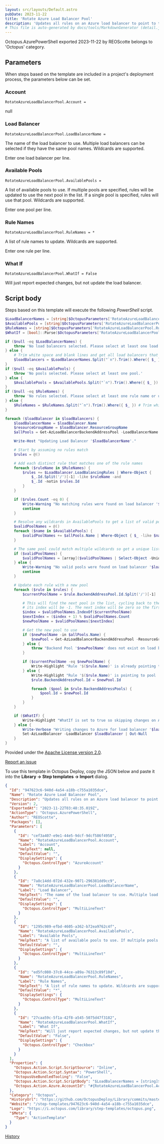 ```yaml
---
layout: src/layouts/Default.astro
pubDate: 2023-11-22
title: 'Rotate Azure Load Balancer Pool'
description: 'Updates all rules on an Azure load balancer to point to the next backend pool in a specified list. The current backend pool will be determined and the next pool in a provided list will become the target of all rules. If the current pool doesn't exist in the list, the first pool in the list will be used. This means that a specific pool can be chosen by specifying only a single pool.'
# This file is auto-generated by docs/tools/MarkdownGenerator (detail.js)
---
```


Octopus.AzurePowerShell exported 2023-11-22 by REOScotte belongs to 'Octopus' category.

## Parameters

When steps based on the template are included in a project's deployment process, the parameters below can be set.


<div class="param">

### Account

`RotateAzureLoadBalancerPool.Account = `

null

</div>
        
<div class="param">

### Load Balancer

`RotateAzureLoadBalancerPool.LoadBalancerName = `

The name of the load balancer to use. Multiple load balancers can be selected if they have the same pool names. Wildcards are supported.

Enter one load balancer per line.

</div>
        
<div class="param">

### Available Pools

`RotateAzureLoadBalancerPool.AvailablePools = `

A list of available pools to use. If multiple pools are specified, rules will be updated to use the next pool in the list. If a single pool is specified, rules will use that pool. Wildcards are supported.

Enter one pool per line.

</div>
        
<div class="param">

### Rule Names

`RotateAzureLoadBalancerPool.RuleNames = *`

A list of rule names to update. Wildcards are supported.

Enter one rule per line.

</div>
        
<div class="param">

### What If

`RotateAzureLoadBalancerPool.WhatIf = False`

Will just report expected changes, but not update the load balancer.

</div>
        

## Script body

Steps based on this template will execute the following *PowerShell* script.

```PowerShell
$LoadBalancerNames = [string]$OctopusParameters['RotateAzureLoadBalancerPool.LoadBalancerName']
$AvailablePools = [string]$OctopusParameters['RotateAzureLoadBalancerPool.AvailablePools']
$RuleNames = [string]$OctopusParameters['RotateAzureLoadBalancerPool.RuleNames']
$WhatIf = [bool]::Parse($OctopusParameters['RotateAzureLoadBalancerPool.WhatIf'])

if ($null -eq $LoadBalancerNames) {
    throw 'No load balancers selected. Please select at least one load balancer.'
} else {
    # Trim white space and blank lines and get all load balancers that match the names.
    $loadBalancers = $LoadBalancerNames.Split("`n").Trim().Where({ $_ }) | ForEach-Object { Get-AzLoadBalancer -Name $_ }
}
if ($null -eq $AvailablePools) {
    throw 'No pools selected. Please select at least one pool.'
} else {
    $AvailablePools = $AvailablePools.Split("`n").Trim().Where({ $_ }) # Trim white space and blank lines.
}
if ($null -eq $RuleNames) {
    throw 'No rules selected. Please select at least one rule name or use an asterisk (*) to select all rules.'
} else {
    $RuleNames = $RuleNames.Split("`n").Trim().Where({ $_ }) # Trim white space and blank lines.
}

foreach ($loadBalancer in $loadBalancers) {
    $loadBalancerName = $loadBalancer.Name
    $resourceGroupName = $loadBalancer.ResourceGroupName
    $allPools = Get-AzLoadBalancerBackendAddressPool -LoadBalancerName $loadBalancerName -ResourceGroupName $resourceGroupName

    Write-Host "Updating Load Balancer '$loadBalancerName'."

    # Start by assuming no rules match
    $rules = @()

    # Add each distinct rule that matches one of the rule names
    foreach ($ruleName in $RuleNames) {
        $rules += $LoadBalancer.LoadBalancingRules | Where-Object {
            $_.Id.Split('/')[-1] -like $ruleName -and
            $_.Id -notin $rules.Id
        }
    }

    if ($rules.Count -eq 0) {
        Write-Warning "No matching rules were found on load balancer '$loadBalancerName'."
        continue
    }

    # Resolve any wildcards in AvailablePools to get a list of valid pool names.
    $validPoolNames = @()
    foreach ($name in $AvailablePools) {
        $validPoolNames += $allPools.Name | Where-Object { $_ -like $name }
    }

    # The same pool could match multiple wildcards so get a unique list
    if ($validPoolNames) {
        $validPoolNames = [array]($validPoolNames | Select-Object -Unique)
    } else {
        Write-Warning "No valid pools were found on load balancer '$loadBalancerName'."
        continue
    }

    # Update each rule with a new pool 
    foreach ($rule in $rules) {
        $currentPoolName = $rule.BackendAddressPool.Id.Split('/')[-1]

        # This will find the next pool in the list, cycling back to the beginning if at the end. If the current pool isn't in the list,
        # its index will be -1. The next index will be zero so the first pool will be selected. 
        $index = $validPoolNames.IndexOf($currentPoolName)
        $nextIndex = ($index + 1) % $validPoolNames.Count
        $newPoolName = $validPoolNames[$nextIndex]

        # Get the new pool to use
        if ($newPoolName -in $allPools.Name) {
            $newPool = Get-AzLoadBalancerBackendAddressPool -ResourceGroupName $resourceGroupName -LoadBalancerName $loadBalancerName -Name $newPoolName
        } else {
            throw "Backend Pool '$newPoolName' does not exist on load balancer '$loadBalancerName'."
        }

        if ($currentPoolName -eq $newPoolName) {
            Write-Highlight "Rule '$($rule.Name)' is already pointing to pool '$currentPoolName' on load balancer '$loadBalancerName'."
        } else {
            Write-Highlight "Rule '$($rule.Name)' is pointing to pool '$currentPoolName'. Updating to pool '$newPoolName' on load balancer '$loadBalancerName'."
            $rule.BackendAddressPool.Id = $newPool.Id

            foreach ($pool in $rule.BackendAddressPools) {
                $pool.Id = $newPool.Id
            }
        }
    }

    if ($WhatIf) {
        Write-Highlight "WhatIf is set to true so skipping changes on Azure for load balancer '$loadBalancerName'."
    } else {
        Write-Verbose "Writing changes to Azure for load balancer '$loadBalancerName'."
        Set-AzLoadBalancer -LoadBalancer $loadBalancer | Out-Null
    }
}

```

Provided under the [Apache License version 2.0](https://github.com/OctopusDeploy/Library/blob/master/LICENSE.txt).

[Report an issue](https://github.com/OctopusDeploy/Library/issues/new?assignees=&labels=&projects=&template=bug-report.yml&title=Issue%20with%20Rotate%20Azure%20Load%20Balancer%20Pool&step-template=Rotate%20Azure%20Load%20Balancer%20Pool)

<div class="get-json">

To use this template in Octopus Deploy, copy the JSON below and paste it into the **Library → Step templates → Import** dialog.

```json
{
  "Id": "947623c6-940d-4a54-a18b-c755a1035dce",
  "Name": "Rotate Azure Load Balancer Pool",
  "Description": "Updates all rules on an Azure load balancer to point to the next backend pool in a specified list. The current backend pool will be determined and the next pool in a provided list will become the target of all rules. If the current pool doesn't exist in the list, the first pool in the list will be used. This means that a specific pool can be chosen by specifying only a single pool.",
  "Version": 2,
  "ExportedAt": "2023-11-22T03:48:35.019Z",
  "ActionType": "Octopus.AzurePowerShell",
  "Author": "REOScotte",
  "Packages": [],
  "Parameters": [
    {
      "Id": "cef3a407-e9e1-44e5-9dcf-9dcf586f4958",
      "Name": "RotateAzureLoadBalancerPool.Account",
      "Label": "Account",
      "HelpText": null,
      "DefaultValue": "",
      "DisplaySettings": {
        "Octopus.ControlType": "AzureAccount"
      }
    },
    {
      "Id": "7a8c14dd-072d-432e-9071-296381dd9cc9",
      "Name": "RotateAzureLoadBalancerPool.LoadBalancerName",
      "Label": "Load Balancer",
      "HelpText": "The name of the load balancer to use. Multiple load balancers can be selected if they have the same pool names. Wildcards are supported.\n\nEnter one load balancer per line.",
      "DefaultValue": "",
      "DisplaySettings": {
        "Octopus.ControlType": "MultiLineText"
      }
    },
    {
      "Id": "1295c989-efbd-4605-a362-b72ea9762c4f",
      "Name": "RotateAzureLoadBalancerPool.AvailablePools",
      "Label": "Available Pools",
      "HelpText": "A list of available pools to use. If multiple pools are specified, rules will be updated to use the next pool in the list. If a single pool is specified, rules will use that pool. Wildcards are supported.\n\nEnter one pool per line.",
      "DefaultValue": "",
      "DisplaySettings": {
        "Octopus.ControlType": "MultiLineText"
      }
    },
    {
      "Id": "ed5fc080-37c8-44ce-a89a-76313c89f10d",
      "Name": "RotateAzureLoadBalancerPool.RuleNames",
      "Label": "Rule Names",
      "HelpText": "A list of rule names to update. Wildcards are supported.\n\nEnter one rule per line.",
      "DefaultValue": "*",
      "DisplaySettings": {
        "Octopus.ControlType": "MultiLineText"
      }
    },
    {
      "Id": "27caa59c-5f1a-42f8-a545-5075d47f3182",
      "Name": "RotateAzureLoadBalancerPool.WhatIf",
      "Label": "What If",
      "HelpText": "Will just report expected changes, but not update the load balancer.",
      "DefaultValue": "False",
      "DisplaySettings": {
        "Octopus.ControlType": "Checkbox"
      }
    }
  ],
  "Properties": {
    "Octopus.Action.Script.ScriptSource": "Inline",
    "Octopus.Action.Script.Syntax": "PowerShell",
    "OctopusUseBundledTooling": "False",
    "Octopus.Action.Script.ScriptBody": "$LoadBalancerNames = [string]$OctopusParameters['RotateAzureLoadBalancerPool.LoadBalancerName']\n$AvailablePools = [string]$OctopusParameters['RotateAzureLoadBalancerPool.AvailablePools']\n$RuleNames = [string]$OctopusParameters['RotateAzureLoadBalancerPool.RuleNames']\n$WhatIf = [bool]::Parse($OctopusParameters['RotateAzureLoadBalancerPool.WhatIf'])\n\nif ($null -eq $LoadBalancerNames) {\n    throw 'No load balancers selected. Please select at least one load balancer.'\n} else {\n    # Trim white space and blank lines and get all load balancers that match the names.\n    $loadBalancers = $LoadBalancerNames.Split(\"`n\").Trim().Where({ $_ }) | ForEach-Object { Get-AzLoadBalancer -Name $_ }\n}\nif ($null -eq $AvailablePools) {\n    throw 'No pools selected. Please select at least one pool.'\n} else {\n    $AvailablePools = $AvailablePools.Split(\"`n\").Trim().Where({ $_ }) # Trim white space and blank lines.\n}\nif ($null -eq $RuleNames) {\n    throw 'No rules selected. Please select at least one rule name or use an asterisk (*) to select all rules.'\n} else {\n    $RuleNames = $RuleNames.Split(\"`n\").Trim().Where({ $_ }) # Trim white space and blank lines.\n}\n\nforeach ($loadBalancer in $loadBalancers) {\n    $loadBalancerName = $loadBalancer.Name\n    $resourceGroupName = $loadBalancer.ResourceGroupName\n    $allPools = Get-AzLoadBalancerBackendAddressPool -LoadBalancerName $loadBalancerName -ResourceGroupName $resourceGroupName\n\n    Write-Host \"Updating Load Balancer '$loadBalancerName'.\"\n\n    # Start by assuming no rules match\n    $rules = @()\n\n    # Add each distinct rule that matches one of the rule names\n    foreach ($ruleName in $RuleNames) {\n        $rules += $LoadBalancer.LoadBalancingRules | Where-Object {\n            $_.Id.Split('/')[-1] -like $ruleName -and\n            $_.Id -notin $rules.Id\n        }\n    }\n\n    if ($rules.Count -eq 0) {\n        Write-Warning \"No matching rules were found on load balancer '$loadBalancerName'.\"\n        continue\n    }\n\n    # Resolve any wildcards in AvailablePools to get a list of valid pool names.\n    $validPoolNames = @()\n    foreach ($name in $AvailablePools) {\n        $validPoolNames += $allPools.Name | Where-Object { $_ -like $name }\n    }\n\n    # The same pool could match multiple wildcards so get a unique list\n    if ($validPoolNames) {\n        $validPoolNames = [array]($validPoolNames | Select-Object -Unique)\n    } else {\n        Write-Warning \"No valid pools were found on load balancer '$loadBalancerName'.\"\n        continue\n    }\n\n    # Update each rule with a new pool \n    foreach ($rule in $rules) {\n        $currentPoolName = $rule.BackendAddressPool.Id.Split('/')[-1]\n\n        # This will find the next pool in the list, cycling back to the beginning if at the end. If the current pool isn't in the list,\n        # its index will be -1. The next index will be zero so the first pool will be selected. \n        $index = $validPoolNames.IndexOf($currentPoolName)\n        $nextIndex = ($index + 1) % $validPoolNames.Count\n        $newPoolName = $validPoolNames[$nextIndex]\n\n        # Get the new pool to use\n        if ($newPoolName -in $allPools.Name) {\n            $newPool = Get-AzLoadBalancerBackendAddressPool -ResourceGroupName $resourceGroupName -LoadBalancerName $loadBalancerName -Name $newPoolName\n        } else {\n            throw \"Backend Pool '$newPoolName' does not exist on load balancer '$loadBalancerName'.\"\n        }\n\n        if ($currentPoolName -eq $newPoolName) {\n            Write-Highlight \"Rule '$($rule.Name)' is already pointing to pool '$currentPoolName' on load balancer '$loadBalancerName'.\"\n        } else {\n            Write-Highlight \"Rule '$($rule.Name)' is pointing to pool '$currentPoolName'. Updating to pool '$newPoolName' on load balancer '$loadBalancerName'.\"\n            $rule.BackendAddressPool.Id = $newPool.Id\n\n            foreach ($pool in $rule.BackendAddressPools) {\n                $pool.Id = $newPool.Id\n            }\n        }\n    }\n\n    if ($WhatIf) {\n        Write-Highlight \"WhatIf is set to true so skipping changes on Azure for load balancer '$loadBalancerName'.\"\n    } else {\n        Write-Verbose \"Writing changes to Azure for load balancer '$loadBalancerName'.\"\n        Set-AzLoadBalancer -LoadBalancer $loadBalancer | Out-Null\n    }\n}\n",
    "Octopus.Action.Azure.AccountId": "#{RotateAzureLoadBalancerPool.Account}"
  },
  "Category": "Octopus",
  "HistoryUrl": "https://github.com/OctopusDeploy/Library/commits/master/step-templates//opt/buildagent/work/75443764cd38076d/step-templates/rotate_azure_load_balancer_pool.json",
  "Website": "/step-templates/947623c6-940d-4a54-a18b-c755a1035dce",
  "Logo": "https://i.octopus.com/library/step-templates/octopus.png",
  "$Meta": {
    "Type": "ActionTemplate"
  }
}
```

[History](https://github.com/OctopusDeploy/Library/commits/master/step-templates/https://github.com/OctopusDeploy/Library/commits/master/step-templates//opt/buildagent/work/75443764cd38076d/step-templates/rotate_azure_load_balancer_pool.json)

</div>
